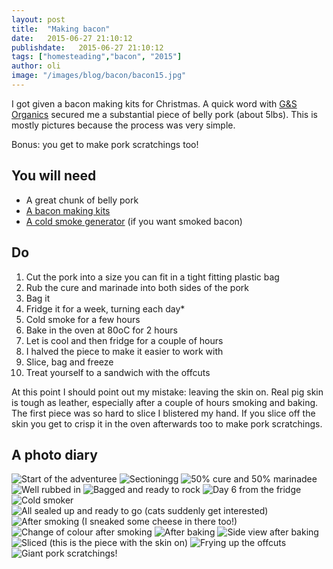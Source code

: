 ```yaml
---
layout: post
title:  "Making bacon"
date:   2015-06-27 21:10:12
publishdate:   2015-06-27 21:10:12
tags: ["homesteading","bacon", "2015"]
author: oli
image: "/images/blog/bacon/bacon15.jpg"
---
```


I got given a bacon making kits for Christmas.  A quick word with [G&S Organics](http://www.gandsorganics.com/) secured me a substantial piece of belly pork (about 5lbs).  This is mostly pictures because the process was very simple.

Bonus: you get  to make pork scratchings too!


## You will need

* A great chunk of belly pork
* [A bacon making kits](http://amzn.to/1GSI7bF)
* [A cold smoke generator](http://amzn.to/1eQqtfz) (if you want smoked bacon)


## Do

1. Cut the pork into a size you can fit in a tight fitting plastic bag
2. Rub the cure and marinade into both sides of the pork
3. Bag it
4. Fridge it for a week, turning each day*
5. Cold smoke for a few hours
6. Bake in the oven at 80oC for 2 hours
7. Let is cool and then fridge for a couple of hours
8. I halved the piece to make it easier to work with
8. Slice, bag and freeze
9. Treat yourself to a sandwich with the offcuts

At this point I should point out my mistake: leaving the skin on.  Real pig skin is tough as leather, especially after a couple of hours smoking and baking.  The first piece was so hard to slice I blistered my hand.  If you slice off the skin you get to crisp it in the oven afterwards too to make pork scratchings.

## A photo diary



![Start of the adventuree](/images/blog/bacon/bacon1.jpg)
![Sectioningg](/images/blog/bacon/bacon2.jpg)
![50% cure and 50% marinadee](/images/blog/bacon/bacon3.jpg)
![Well rubbed in](/images/blog/bacon/bacon4.jpg)
![Bagged and ready to rock](/images/blog/bacon/bacon5.jpg)
![Day 6 from the fridge](/images/blog/bacon/bacon6.jpg)
![Cold smoker](/images/blog/bacon/bacon7.jpg)
![All sealed up and ready to go (cats suddenly get interested)](/images/blog/bacon/bacon8.jpg)
![After smoking (I sneaked some cheese in there too!)](/images/blog/bacon/bacon9.jpg)
![Change of colour after smoking](/images/blog/bacon/bacon10.jpg)
![After baking ](/images/blog/bacon/bacon11.jpg)
![Side view after baking](/images/blog/bacon/bacon12.jpg)
![Sliced (this is the piece with the skin on)](/images/blog/bacon/bacon13.jpg)
![Frying up the offcuts](/images/blog/bacon/bacon14.jpg)
![Giant pork scratchings!](/images/blog/bacon/bacon15.jpg)
